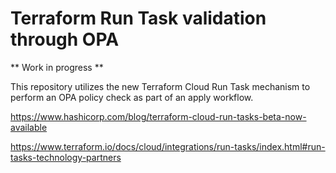 # Terraform Run Task validation through OPA

** Work in progress **

This repository utilizes the new Terraform Cloud Run Task mechanism to perform an OPA policy check as part of an apply workflow.

https://www.hashicorp.com/blog/terraform-cloud-run-tasks-beta-now-available

https://www.terraform.io/docs/cloud/integrations/run-tasks/index.html#run-tasks-technology-partners
